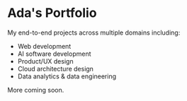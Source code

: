 # Ada's Portfolio
My end-to-end projects across multiple domains including:
- Web development
- AI software development
- Product/UX design
- Cloud architecture design
- Data analytics & data engineering

More coming soon.
